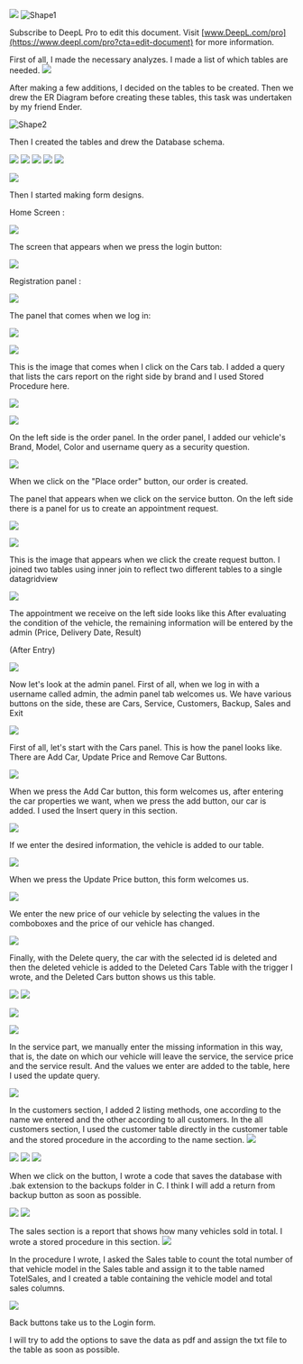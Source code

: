 ![](RackMultipart20240106-1-sg689f_html_82d6eae1aab4f32b.png) ![Shape1](RackMultipart20240106-1-sg689f_html_a765ab17bd3b76f2.gif)

Subscribe to DeepL Pro to edit this document.
Visit [www.DeepL.com/pro](https://www.deepl.com/pro?cta=edit-document) for more information.

First of all, I made the necessary analyzes. I made a list of which tables are needed. ![](RackMultipart20240106-1-sg689f_html_b6e1ac80a9f79288.jpg)

After making a few additions, I decided on the tables to be created. Then we drew the ER Diagram before creating these tables, this task was undertaken by my friend Ender.

![Shape2](RackMultipart20240106-1-sg689f_html_d5bc2c39b85a7363.gif)

Then I created the tables and drew the Database schema.

![](RackMultipart20240106-1-sg689f_html_49282398f3db5c10.png) ![](RackMultipart20240106-1-sg689f_html_431c1582b2674ea7.png) ![](RackMultipart20240106-1-sg689f_html_9203eff9f9a4ca5e.png) ![](RackMultipart20240106-1-sg689f_html_1949a1812e963b4b.png) ![](RackMultipart20240106-1-sg689f_html_4328403b0da3da89.png)

![](RackMultipart20240106-1-sg689f_html_dbb7ba882c20718.png)

Then I started making form designs.

Home Screen :

![](RackMultipart20240106-1-sg689f_html_15c999ead06890e1.png)

The screen that appears when we press the login button:

![](RackMultipart20240106-1-sg689f_html_efdabc6a627b3353.png)

Registration panel :

![](RackMultipart20240106-1-sg689f_html_bc6e97c289f5f57f.png)

The panel that comes when we log in:

![](RackMultipart20240106-1-sg689f_html_8e567910271a1396.png)

![](RackMultipart20240106-1-sg689f_html_5601961d9730aab8.png)

This is the image that comes when I click on the Cars tab. I added a query that lists the cars report on the right side by brand and I used Stored Procedure here.

![](RackMultipart20240106-1-sg689f_html_7e60f125e8978d6.png)

![](RackMultipart20240106-1-sg689f_html_68c6192bc0bbc379.png)

On the left side is the order panel. In the order panel, I added our vehicle's Brand, Model, Color and username query as a security question.

![](RackMultipart20240106-1-sg689f_html_45e136ad99d0b812.png)

When we click on the "Place order" button, our order is created.

The panel that appears when we click on the service button. On the left side there is a panel for us to create an appointment request.

![](RackMultipart20240106-1-sg689f_html_1183d80bd149c9ad.png)

![](RackMultipart20240106-1-sg689f_html_66c1efecb34a7ca7.png)

This is the image that appears when we click the create request button. I joined two tables using inner join to reflect two different tables to a single datagridview

![](RackMultipart20240106-1-sg689f_html_9cd6fab7bb81def9.png)

The appointment we receive on the left side looks like this After evaluating the condition of the vehicle, the remaining information will be entered by the admin (Price, Delivery Date, Result)

(After Entry)

![](RackMultipart20240106-1-sg689f_html_4edbf563170f756f.png)

Now let's look at the admin panel. First of all, when we log in with a username called admin, the admin panel tab welcomes us. We have various buttons on the side, these are Cars, Service, Customers, Backup, Sales and Exit

![](RackMultipart20240106-1-sg689f_html_d1911713d3bb27bf.png)

First of all, let's start with the Cars panel. This is how the panel looks like. There are Add Car, Update Price and Remove Car Buttons.

![](RackMultipart20240106-1-sg689f_html_5914baf50f488418.png)

When we press the Add Car button, this form welcomes us, after entering the car properties we want, when we press the add button, our car is added. I used the Insert query in this section.

![](RackMultipart20240106-1-sg689f_html_bb8b7f265c16b5d1.png)

If we enter the desired information, the vehicle is added to our table.

![](RackMultipart20240106-1-sg689f_html_50ab21e4d30aff14.png)

When we press the Update Price button, this form welcomes us.

![](RackMultipart20240106-1-sg689f_html_9ff8b97c8d7a542c.png)

We enter the new price of our vehicle by selecting the values in the comboboxes and the price of our vehicle has changed.

![](RackMultipart20240106-1-sg689f_html_93b9a1d71acdf091.png)

Finally, with the Delete query, the car with the selected id is deleted and then the deleted vehicle is added to the Deleted Cars Table with the trigger I wrote, and the Deleted Cars button shows us this table.

![](RackMultipart20240106-1-sg689f_html_72fe386e81a5aa78.png) ![](RackMultipart20240106-1-sg689f_html_4eb7e16d750b558.png)

![](RackMultipart20240106-1-sg689f_html_7f63b20f82fe908e.png)

![](RackMultipart20240106-1-sg689f_html_c2e71e048595a4e1.png)

In the service part, we manually enter the missing information in this way, that is, the date on which our vehicle will leave the service, the service price and the service result. And the values we enter are added to the table, here I used the update query.

![](RackMultipart20240106-1-sg689f_html_d7bde570d9f9fd25.png)

In the customers section, I added 2 listing methods, one according to the name we entered and the other according to all customers. In the all customers section, I used the customer table directly in the customer table and the stored procedure in the according to the name section. ![](RackMultipart20240106-1-sg689f_html_7467be9a7547e512.png)

![](RackMultipart20240106-1-sg689f_html_1c9caf904a1e5978.png) ![](RackMultipart20240106-1-sg689f_html_3919beeb2db0bce9.png) ![](RackMultipart20240106-1-sg689f_html_3ab4f95caf466946.png)

When we click on the button, I wrote a code that saves the database with .bak extension to the backups folder in C. I think I will add a return from backup button as soon as possible.

![](RackMultipart20240106-1-sg689f_html_a5572ef38d3a1e95.png) ![](RackMultipart20240106-1-sg689f_html_fb0910e3fdba18f8.png)

The sales section is a report that shows how many vehicles sold in total. I wrote a stored procedure in this section. ![](RackMultipart20240106-1-sg689f_html_ea742de5d8396856.png)

In the procedure I wrote, I asked the Sales table to count the total number of that vehicle model in the Sales table and assign it to the table named TotelSales, and I created a table containing the vehicle model and total sales columns.

![](RackMultipart20240106-1-sg689f_html_5d6e02c34ae1c266.png)

Back buttons take us to the Login form.

I will try to add the options to save the data as pdf and assign the txt file to the table as soon as possible.
